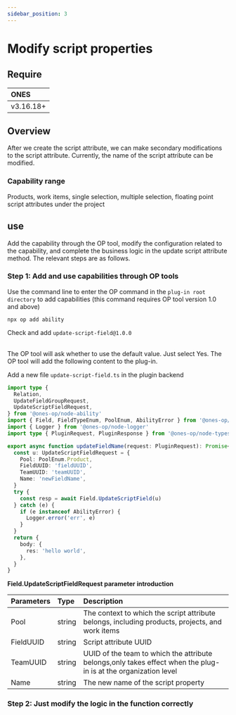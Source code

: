 ```yaml
---
sidebar_position: 3
---
```


# Modify script properties

## Require

| ONES      |
| :-------- |
| v3.16.18+ |

## Overview

After we create the script attribute, we can make secondary modifications to the script attribute. Currently, the name of the script attribute can be modified.

### Capability range

Products, work items, single selection, multiple selection, floating point script attributes under the project

## use

Add the capability through the OP tool, modify the configuration related to the capability, and complete the business logic in the update script attribute method. The relevant steps are as follows.

### Step 1: Add and use capabilities through OP tools

Use the command line to enter the OP command in the `plug-in root directory` to add capabilities (this command requires OP tool version 1.0 and above)

```shell
npx op add ability
```

Check and add `update-script-field@1.0.0`

<br />
The OP tool will ask whether to use the default value. Just select Yes. The OP tool will add the following content to the plug-in.

Add a new file `update-script-field.ts` in the plugin backend

```typescript title="backend/src/script-field-float.ts"
import type {
  Relation,
  UpdateFieldGroupRequest,
  UpdateScriptFieldRequest,
} from '@ones-op/node-ability'
import { Field, FieldTypeEnum, PoolEnum, AbilityError } from '@ones-op/node-ability'
import { Logger } from '@ones-op/node-logger'
import type { PluginRequest, PluginResponse } from '@ones-op/node-types'

export async function updateFieldName(request: PluginRequest): Promise<PluginResponse> {
  const u: UpdateScriptFieldRequest = {
    Pool: PoolEnum.Product,
    FieldUUID: 'fieldUUID',
    TeamUUID: 'teamUUID',
    Name: 'newFieldName',
  }
  try {
    const resp = await Field.UpdateScriptField(u)
  } catch (e) {
    if (e instanceof AbilityError) {
      Logger.error('err', e)
    }
  }
  return {
    body: {
      res: 'hello world',
    },
  }
}
```

**Field.UpdateScriptFieldRequest parameter introduction**

| Parameters | Type   | Description                                                                                                     |
| :--------- | :----- | :-------------------------------------------------------------------------------------------------------------- |
| Pool       | string | The context to which the script attribute belongs, including products, projects, and work items                 |
| FieldUUID  | string | Script attribute UUID                                                                                           |
| TeamUUID   | string | UUID of the team to which the attribute belongs,only takes effect when the plug-in is at the organization level |
| Name       | string | The new name of the script property                                                                             |

### Step 2: Just modify the logic in the function correctly
